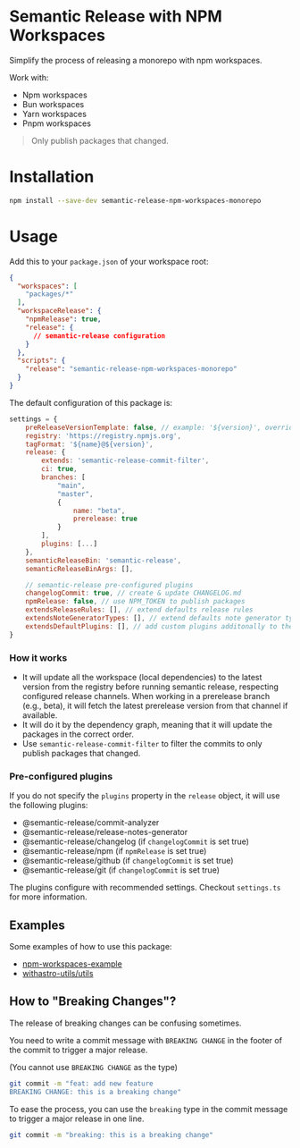 # Semantic Release with NPM Workspaces

Simplify the process of releasing a monorepo with npm workspaces.

Work with:

- Npm workspaces
- Bun workspaces
- Yarn workspaces
- Pnpm workspaces

> Only publish packages that changed.

# Installation

```bash
npm install --save-dev semantic-release-npm-workspaces-monorepo
```

# Usage

Add this to your `package.json` of your workspace root:

```json
{
  "workspaces": [
    "packages/*"
  ],
  "workspaceRelease": {
    "npmRelease": true,
    "release": {
      // semantic-release configuration
    }
  },
  "scripts": {
    "release": "semantic-release-npm-workspaces-monorepo"
  }
}
```

The default configuration of this package is:

```js
settings = {
    preReleaseVersionTemplate: false, // example: '${version}', override the template in the package.json for pre-release versions
    registry: 'https://registry.npmjs.org',
    tagFormat: '${name}@${version}',
    release: {
        extends: 'semantic-release-commit-filter',
        ci: true,
        branches: [
            "main", 
            "master",
            {
                name: "beta",
                prerelease: true
            }
        ],
        plugins: [...]
    },
    semanticReleaseBin: 'semantic-release',
    semanticReleaseBinArgs: [],

    // semantic-release pre-configured plugins
    changelogCommit: true, // create & update CHANGELOG.md
    npmRelease: false, // use NPM_TOKEN to publish packages
    extendsReleaseRules: [], // extend defaults release rules
    extendsNoteGeneratorTypes: [], // extend defaults note generator types
    extendsDefaultPlugins: [], // add custom plugins additonally to the pre-configured plugins
}
```

### How it works

- It will update all the workspace (local dependencies) to the latest version from the registry before running semantic release, respecting configured release channels. When working in a prerelease branch (e.g., beta), it will fetch the latest prerelease version from that channel if available.
- It will do it by the dependency graph, meaning that it will update the packages in the correct order.
- Use `semantic-release-commit-filter` to filter the commits to only publish packages that changed.

### Pre-configured plugins

If you do not specify the `plugins` property in the `release` object, it will use the following plugins:

- @semantic-release/commit-analyzer
- @semantic-release/release-notes-generator
- @semantic-release/changelog (if `changelogCommit` is set true)
- @semantic-release/npm (if `npmRelease` is set true)
- @semantic-release/github (if `changelogCommit` is set true)
- @semantic-release/git (if `changelogCommit` is set true)

The plugins configure with recommended settings.
Checkout `settings.ts` for more information.

## Examples

Some examples of how to use this package:

- [npm-workspaces-example](https://github.com/ido-pluto/semantic-release-npm-workspaces-monorepo-example)
- [withastro-utils/utils](https://github.com/withastro-utils/utils)

## How to "Breaking Changes"?

The release of breaking changes can be confusing sometimes.

You need to write a commit message with `BREAKING CHANGE` in the footer of the commit to trigger a major release.

(You cannot use `BREAKING CHANGE` as the type)

```bash
git commit -m "feat: add new feature
BREAKING CHANGE: this is a breaking change"
```

To ease the process, you can use the `breaking` type in the commit message to trigger a major release in one line.

```bash
git commit -m "breaking: this is a breaking change"
```



